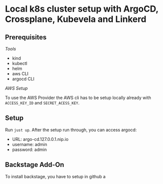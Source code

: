 # Local k8s cluster setup with ArgoCD, Crossplane, Kubevela and Linkerd

## Prerequisites

*Tools*

- kind
- kubectl
- helm
- aws CLI
- argocd CLI

*AWS Setup*

To use the AWS Provider the AWS cli has to be setup locally already with `ACCESS_KEY_ID` and `SECRET_ACESS_KEY`.

## Setup

Run `just up`. After the setup run through, you can access argocd:

- URL: argo-cd.127.0.0.1.nip.io
- username: admin
- password: admin

## Backstage Add-On

To install backstage, you have to setup in github a